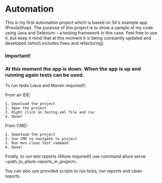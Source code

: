 # Automation

This is my first automation project which is based on Sii's example app (PrestaShop). The purpose of this project is to show a sample of my code using Java and Selenium - a testing framework in this case. Feel free to use it, but keep it mind that at this moment it is being constantly updated and developed (which includes fixes and refactoring).

### Important! 
### At this moment the app is down. When the app is up and running again tests can be used.

To run tests (Java and Maven required!):

 From an IDE:

    1. Download the project
    2. Open the project
    3. Right click on testng.xml file and run
    4. Done!

 From CMD:

    1. Download the project
    2. Use CMD to navigate to project
    3. Run mvn clean test command
    4. Done!

Finally, to run test reports (Allure required!) use command allure serve <path_to_allure-reports_in_project>.

You can also use provided scripts to run tests, run reports and clean reports.
